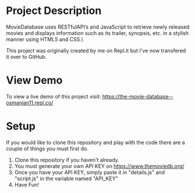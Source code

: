 # Project Description
MovieDatabase uses RESTfulAPI’s and JavaScript to retrieve newly released movies and displays
information such as its trailer, synopsis, etc. in a stylish manner using HTML5 and CSS.\

This project was originally created by me on Repl.it but I've now transfered it over to GitHub.

# View Demo
To view a live demo of this project visit: https://the-movie-database--osmanjan11.repl.co/

# Setup
If you would like to clone this repository and play with the code there are a couple of things you must first do.
  1. Clone this repository if you haven't already.
  2. You must generate your own API KEY on https://www.themoviedb.org/
  3. Once you have your API KEY, simply paste it in "details.js" and "script.js" in the variable named "API_KEY"
  4. Have Fun! 
